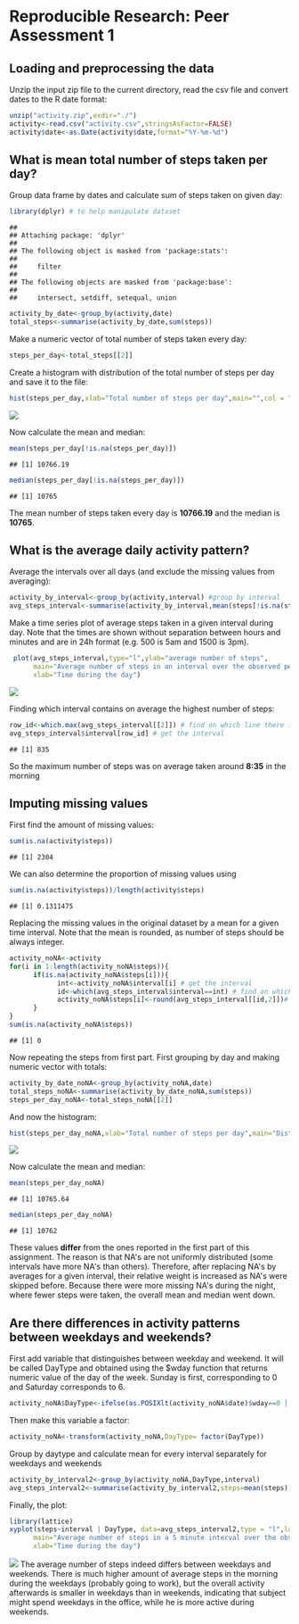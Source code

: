# Reproducible Research: Peer Assessment 1


## Loading and preprocessing the data

Unzip the input zip file to the current directory, read the csv file and convert dates to the R date format:

```r
unzip("activity.zip",exdir="./")
activity<-read.csv("activity.csv",stringsAsFactor=FALSE)
activity$date<-as.Date(activity$date,format="%Y-%m-%d")
```



## What is mean total number of steps taken per day?

Group data frame by dates and calculate sum of steps taken on given day:

```r
library(dplyr) # to help manipulate dataset
```

```
## 
## Attaching package: 'dplyr'
## 
## The following object is masked from 'package:stats':
## 
##     filter
## 
## The following objects are masked from 'package:base':
## 
##     intersect, setdiff, setequal, union
```

```r
activity_by_date<-group_by(activity,date)
total_steps<-summarise(activity_by_date,sum(steps))
```

Make a numeric vector of total number of steps taken every day:

```r
steps_per_day<-total_steps[[2]]
```

Create a histogram with distribution of the total number of steps per day and save it to the file:

```r
hist(steps_per_day,xlab="Total number of steps per day",main="",col = "red")
```

![](figure/make_histogram-1.png) 

Now calculate the mean and median:

```r
mean(steps_per_day[!is.na(steps_per_day)])
```

```
## [1] 10766.19
```

```r
median(steps_per_day[!is.na(steps_per_day)])
```

```
## [1] 10765
```

The mean number of steps taken every day is **10766.19** and the median is **10765**.

## What is the average daily activity pattern?

Average the intervals over all days (and exclude the missing values from averaging):

```r
activity_by_interval<-group_by(activity,interval) #group by interval
avg_steps_interval<-summarise(activity_by_interval,mean(steps[!is.na(steps)]))
```

Make a time series plot of average steps taken in a given interval during day. Note that the times are shown without separation between hours and minutes and are in 24h format (e.g. 500 is 5am and 1500 is 3pm).


```r
 plot(avg_steps_interval,type="l",ylab="average number of steps",
      main="Average number of steps in an interval over the observed period",
      xlab="Time during the day")
```

![](figure/make_time_avg-1.png) 

Finding which interval contains on average the highest number of steps:

```r
row_id<-which.max(avg_steps_interval[[2]]) # find on which line there is maximum
avg_steps_interval$interval[row_id] # get the interval
```

```
## [1] 835
```
So the maximum number of steps was on average taken around **8:35** in the morning

## Imputing missing values

First find the amount of missing values:

```r
sum(is.na(activity$steps))
```

```
## [1] 2304
```

We can also determine the proportion of missing values using

```r
sum(is.na(activity$steps))/length(activity$steps)
```

```
## [1] 0.1311475
```

Replacing the missing values in the original dataset by a mean for a given time interval. Note that the mean is rounded, as number of steps should be always integer.

```r
activity_noNA<-activity
for(i in 1:length(activity_noNA$steps)){
      if(is.na(activity_noNA$steps[i])){
            int<-activity_noNA$interval[i] # get the interval
            id<-which(avg_steps_interval$interval==int) # find on which row is stored average amount of steps
            activity_noNA$steps[i]<-round(avg_steps_interval[[id,2]])# replace the NA by the rounded mean
      }
}
sum(is.na(activity_noNA$steps))
```

```
## [1] 0
```
Now repeating the steps from first part. First grouping by day and making numeric vector with totals:

```r
activity_by_date_noNA<-group_by(activity_noNA,date)
total_steps_noNA<-summarise(activity_by_date_noNA,sum(steps))
steps_per_day_noNA<-total_steps_noNA[[2]]
```
And now the histogram:

```r
hist(steps_per_day_noNA,xlab="Total number of steps per day",main="Distribution after imputing missing values",col = "red")
```

![](figure/make_histogram_noNA-1.png) 

Now calculate the mean and median:

```r
mean(steps_per_day_noNA)
```

```
## [1] 10765.64
```

```r
median(steps_per_day_noNA)
```

```
## [1] 10762
```

These values **differ** from the ones reported in the first part of this assignment. The reason is that NA's are not uniformly distributed (some intervals have more NA's than others). Therefore, after replacing NA's by averages for a given interval, their relative weight is increased as NA's were skipped before. Because there were more missing NA's during the night, where fewer steps were taken, the overall mean and median went down.

## Are there differences in activity patterns between weekdays and weekends?

First add variable that distinguishes between weekday and weekend. It will be called DayType and obtained using the $wday function that returns numeric value of the day of the week. Sunday is first, corresponding to 0 and Saturday corresponds to 6. 

```r
activity_noNA$DayType<-ifelse(as.POSIXlt(activity_noNA$date)$wday==0 | as.POSIXlt(activity_noNA$date)$wday==6,"weekend","weekday" )
```
Then make this variable a factor:

```r
activity_noNA<-transform(activity_noNA,DayType= factor(DayType))
```
Group by daytype and calculate mean for every interval separately for weekdays and weekends

```r
activity_by_interval2<-group_by(activity_noNA,DayType,interval)
avg_steps_interval2<-summarise(activity_by_interval2,steps=mean(steps))
```
Finally, the plot:

```r
library(lattice)
xyplot(steps~interval | DayType, data=avg_steps_interval2,type = "l",layout = c(1, 2),ylab="average number of steps",
      main="Average number of steps in a 5 minute interval over the observed period for weekends and weekdays",
      xlab="Time during the day")
```

![](figure/weekday_weekend_plot-1.png) 
The average number of steps indeed differs between weekdays and weekends. There is much higher amount of average steps in the morning during the weekdays (probably going to work), but the overall activity afterwards is smaller in weekdays than in weekends, indicating that subject might spend weekdays in the office, while he is more active during weekends.
